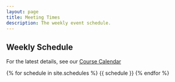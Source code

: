 ```yaml
---
layout: page
title: Meeting Times
description: The weekly event schedule.
---
```


## Weekly Schedule

For the latest details, see our [Course Calendar](https://calendar.google.com/calendar/u/0/embed?src=m5m78scf7panucng0a3fpdstik@group.calendar.google.com&ctz=America/New_York)

{% for schedule in site.schedules %}
{{ schedule }}
{% endfor %}
